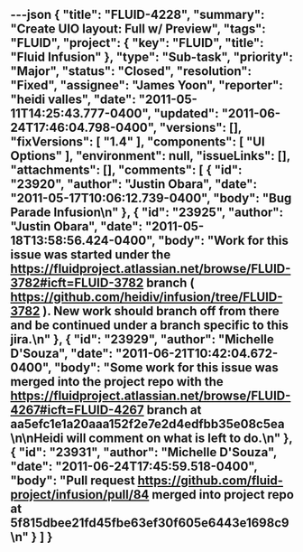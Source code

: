 ---json
{
  "title": "FLUID-4228",
  "summary": "Create UIO layout: Full w/ Preview",
  "tags": "FLUID",
  "project": {
    "key": "FLUID",
    "title": "Fluid Infusion"
  },
  "type": "Sub-task",
  "priority": "Major",
  "status": "Closed",
  "resolution": "Fixed",
  "assignee": "James Yoon",
  "reporter": "heidi valles",
  "date": "2011-05-11T14:25:43.777-0400",
  "updated": "2011-06-24T17:46:04.798-0400",
  "versions": [],
  "fixVersions": [
    "1.4"
  ],
  "components": [
    "UI Options"
  ],
  "environment": null,
  "issueLinks": [],
  "attachments": [],
  "comments": [
    {
      "id": "23920",
      "author": "Justin Obara",
      "date": "2011-05-17T10:06:12.739-0400",
      "body": "Bug Parade Infusion\n"
    },
    {
      "id": "23925",
      "author": "Justin Obara",
      "date": "2011-05-18T13:58:56.424-0400",
      "body": "Work for this issue was started under the <https://fluidproject.atlassian.net/browse/FLUID-3782#icft=FLUID-3782> branch ( <https://github.com/heidiv/infusion/tree/FLUID-3782> ). New work should branch off from there and be continued under a branch specific to this jira.\n"
    },
    {
      "id": "23929",
      "author": "Michelle D'Souza",
      "date": "2011-06-21T10:42:04.672-0400",
      "body": "Some work for this issue was merged into the project repo with the <https://fluidproject.atlassian.net/browse/FLUID-4267#icft=FLUID-4267> branch at aa5efc1e1a20aaa152f2e7e2d4edfbb35e08c5ea&#x20;\n\nHeidi will comment on what is left to do.\n"
    },
    {
      "id": "23931",
      "author": "Michelle D'Souza",
      "date": "2011-06-24T17:45:59.518-0400",
      "body": "Pull request <https://github.com/fluid-project/infusion/pull/84> merged into project repo at 5f815dbee21fd45fbe63ef30f605e6443e1698c9&#x20;\n"
    }
  ]
}
---

        